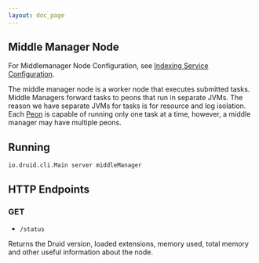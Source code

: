 ```yaml
---
layout: doc_page
---
```


Middle Manager Node
------------------

For Middlemanager Node Configuration, see [Indexing Service Configuration](../configuration/indexing-service-config.html).

The middle manager node is a worker node that executes submitted tasks. Middle Managers forward tasks to peons that run in separate JVMs.
The reason we have separate JVMs for tasks is for resource and log isolation. Each [Peon](../design/peons.html) is capable of running only one task at a time, however, a middle manager may have multiple peons.

Running
-------

```
io.druid.cli.Main server middleManager
```

HTTP Endpoints
--------------

### GET

* `/status`

Returns the Druid version, loaded extensions, memory used, total memory and other useful information about the node.
